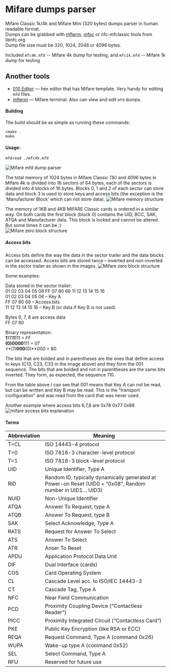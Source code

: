Mifare dumps parser 
=======

Mifare Classic 1k/4k and Mifare Mini (320 bytes) dumps parser in human readable format.  
Dumps can be grabbed with [mfterm](https://github.com/4ZM/mfterm), [mfoc](https://github.com/nfc-tools/mfoc) or nfc-mfclassic tools from libnfc.org  
Dump file size must be 320, 1024, 2048 or 4096 bytes.

Included ```mfc4k.mfd``` -- Mifare 4k dump for testing, and ```mfc1k.mfd``` -- Mifare 1k dump for testing  

## Another tools
 - [010 Editor](https://www.sweetscape.com/010editor/) — hex editor that has Mifare template. Very handy for editing `mfd` files.
 - [mfterm](https://github.com/4ZM/mfterm) — Mifare terminal. Also can view and edit `mfd` dumps.

#### Building
The build should be as simple as running these commands:

    cmake .
    make
    
#### Usage:
```mfdread ./mfc4k.mfd```

![Mifare mfd dump parser](doc/mfdread1.png)

The total memory of 1024 bytes in Mifare Classic (1k) and 4096 bytes in Mifare 4k is divided into 16 sectors of 64 bytes, each of the sectors is divided into 4 blocks of 16 bytes. Blocks 0, 1 and 2 of each sector can store data and block 3 is used to store keys and access bits (the exception is the ‘Manufacturer Block’ which can not store data).
![Mifare memory structure](doc/MiFare_Memory_Structure.png)

The memory of 1KB and 4KB MIFARE Classic cards is ordered in a similar way. On both cards the first block (block 0) contains the UID, BCC, SAK, ATQA and Manufacturer data. This block is locked and cannot be altered. But some times it can be ;)  
![Mifare zero block structure](doc/0blockmifare.png)

##### Access bits
Access bits define the way the data in the sector trailer and the data blocks can be accessed. Access bits are stored twice – inverted and non-inverted in the sector trailer as shown in the images.
![Mifare zero block structure](doc/MiFare_Access_Bits.png)

Some examples:

Data stored in the sector trailer:  
01 02 03 04 05 06 FF 07 80 69 11 12 13 14 15 16  
01 02 03 04 05 06 – Key A  
FF 07 80 69 – Access bits  
11 12 13 14 15 16 – Key B (or data if Key B is not used)  

Bytes 6, 7, 8 are access data  
FF 07 80  

Binary representation:  
**1**111**1**111 = FF  
**(0)**000**0**111 = 07  
**(1)**000**(0)**000 = 80  

The bits that are bolded and in parentheses are the ones that define access to keys (C13, C23, C33 in the image above) and they form the 001 sequence. The bits that are bolded and not in parentheses are the same bits inverted. They form, as expected, the sequence 110.

From the table above I can see that 001 means that Key A can not be read, but can be written and Key B may be read. This is the "transport configuration" and was read from the card that was never used.

Another example where access bits 6,7,8 are 0x78 0x77 0x88  
![mifare access bits explanation](doc/mifare_access_bits_explanation.png)

#### Terms
Abbreviation  | Meaning 
------------- | -------------
T=CL | ISO 14443-4 protocol
T=0  | ISO 7816-3 character-level protocol
T=1  | ISO 7816-3 block-level protocol
UID  | Unique Identifier, Type A
RID  | Random ID, typically dynamically generated at Power-on Reset (UID0 = “0x08”, Random number in UID1… UID3)
NUID  | Non-Unique Identifier
ATQA  | Answer To Request, type A 
ATQB  | Answer To Request, type B
SAK  | Select Acknowledge, Type A
RATS | Request for Answer To Select
ATS  | Answer To Select 
ATR  | Anser To Reset
APDU  | Application Protocol Data Unit
DIF  | Dual Interface (cards)
COS  | Card Operating System
CL  | Cascade Level acc. to ISO/IEC 14443-3
CT  | Cascade Tag, Type A
NFC  | Near Field Communication
PCD  | Proximity Coupling Device (“Contactless Reader”)
PICC  | Proximity Integrated Circuit (“Contactless Card”)
PKE  | Public Key Encryption (like RSA or ECC)
REQA  | Request Command, Type A (command 0x26)
WUPA | Wake-up type A (command 0x52)
SEL  | Select Command, Type A
RFU  | Reserved for future use
